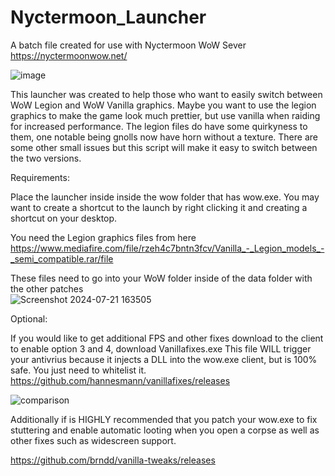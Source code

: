 # Nyctermoon_Launcher
A batch file created for use with Nyctermoon WoW Sever https://nyctermoonwow.net/

![image](https://github.com/user-attachments/assets/f30ff337-5260-4330-a42b-00bdd30cb02e)


This launcher was created to help those who want to easily switch between WoW Legion and WoW Vanilla graphics.  Maybe you want to use the legion graphics to make the game look much prettier, but use vanilla when raiding for increased performance.  The legion files do have some quirkyness to them, one notable being gnolls now have horn without a texture.  There are some other small issues but this script will make it easy to switch between the two versions.

Requirements:

Place the launcher inside inside the wow folder that has wow.exe.
You may want to create a shortcut to the launch by right clicking it and creating a shortcut on your desktop.

You need the Legion graphics files from here https://www.mediafire.com/file/rzeh4c7bntn3fcv/Vanilla_-_Legion_models_-_semi_compatible.rar/file

These files need to go into your WoW folder inside of the data folder with the other patches    
![Screenshot 2024-07-21 163505](https://github.com/user-attachments/assets/7a83e05b-c387-4f6d-be99-1f8a2cb539c9)



Optional:

If you would like to get additional FPS and other fixes download to the client to enable option 3 and 4, download Vanillafixes.exe 
This file WILL trigger your antivrius because it injects a DLL into the wow.exe client, but is 100% safe.  You just need to whitelist it.
https://github.com/hannesmann/vanillafixes/releases

![comparison](https://github.com/user-attachments/assets/705ce95b-2ddc-4b54-b979-64f38b9098ab)

Additionally if is HIGHLY recommended that you patch your wow.exe to fix stuttering and enable automatic looting when you open a corpse as well as other fixes such as widescreen support.

https://github.com/brndd/vanilla-tweaks/releases

